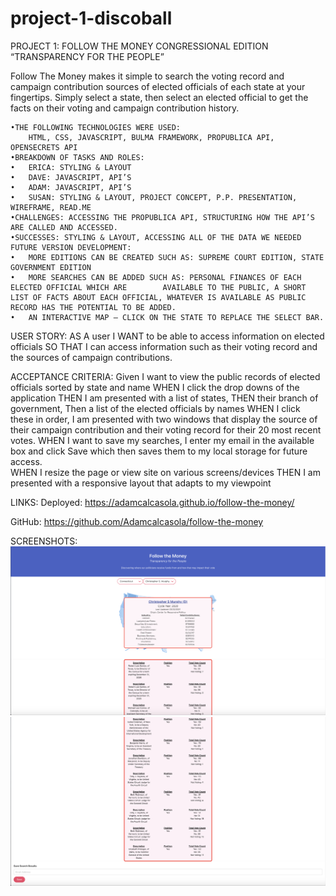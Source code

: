 # project-1-discoball
PROJECT 1:
FOLLOW THE MONEY
CONGRESSIONAL EDITION
“TRANSPARENCY FOR THE PEOPLE”


Follow The Money makes it simple to search the voting record and campaign contribution sources of elected officials of each state at your fingertips. 
Simply select a state, then select an elected official to get the facts on their voting and campaign contribution history.  

    •THE FOLLOWING TECHNOLOGIES WERE USED: 
        HTML, CSS, JAVASCRIPT, BULMA FRAMEWORK, PROPUBLICA API,   OPENSECRETS API
    •BREAKDOWN OF TASKS AND ROLES: 
    •   ERICA: STYLING & LAYOUT
    •   DAVE: JAVASCRIPT, API’S
    •   ADAM: JAVASCRIPT, API’S
    •   SUSAN: STYLING & LAYOUT, PROJECT CONCEPT, P.P. PRESENTATION, WIREFRAME, READ.ME
    •CHALLENGES: ACCESSING THE PROPUBLICA API, STRUCTURING HOW THE API’S ARE CALLED AND ACCESSED.  
    •SUCCESSES: STYLING & LAYOUT, ACCESSING ALL OF THE DATA WE NEEDED  
    FUTURE VERSION DEVELOPMENT:
    •   MORE EDITIONS CAN BE CREATED SUCH AS: SUPREME COURT EDITION, STATE GOVERNMENT EDITION
    •   MORE SEARCHES CAN BE ADDED SUCH AS: PERSONAL FINANCES OF EACH ELECTED OFFICIAL WHICH ARE        AVAILABLE TO THE PUBLIC, A SHORT LIST OF FACTS ABOUT EACH OFFICIAL, WHATEVER IS AVAILABLE AS PUBLIC RECORD HAS THE POTENTIAL TO BE ADDED.
    •   AN INTERACTIVE MAP – CLICK ON THE STATE TO REPLACE THE SELECT BAR.


USER STORY: 
AS A user 
I WANT to be able to access information on elected officials 
SO THAT I can access information such as their voting record and the sources of campaign contributions. 

ACCEPTANCE CRITERIA:
Given I want to view the public records of elected officials sorted by state and name
WHEN I click the drop downs of the application 
THEN I am presented with a list of states, 
THEN their branch of government,
Then a list of the elected officials by names
WHEN I click these in order, I am presented with two windows that display the source of their campaign contribution and their voting record for their 20 most recent votes. 
WHEN I want to save my searches, I enter my email in the available box and click Save which then saves them to my local storage for future access.  
WHEN I resize the page or view site on various screens/devices
THEN I am presented with a responsive layout that adapts to my viewpoint

LINKS:
Deployed:  https://adamcalcasola.github.io/follow-the-money/ 

GitHub:    https://github.com/Adamcalcasola/follow-the-money 

 
SCREENSHOTS:
![appScreenshot](./images/FollowTheMoney1.png?raw=true)
![appScreenshot](./images/FollowTheMoney2.png?raw=true)

